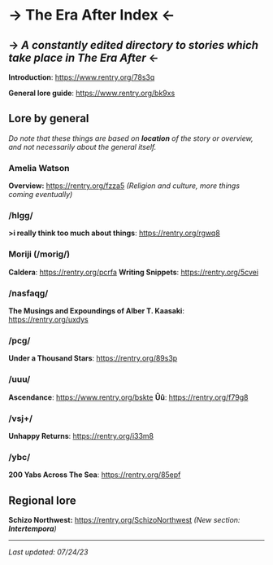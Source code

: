 # -> The Era After Index <-
-> *A constantly edited directory to stories which take place in The Era After* <-
---

**Introduction**: https://www.rentry.org/78s3q

**General lore guide**: https://www.rentry.org/bk9xs

## Lore by general

*Do note that these things are based on **location** of the story or overview, and not necessarily about the general itself.*

### Amelia Watson
**Overview:** https://rentry.org/fzza5 *(Religion and culture, more things coming eventually)*

### /hlgg/
**>i really think too much about things**: https://rentry.org/rgwq8

### Moriji (/morig/)
**Caldera**: https://rentry.org/pcrfa
**Writing Snippets**: https://rentry.org/5cvei

### /nasfaqg/
**The Musings and Expoundings of Alber T. Kaasaki**: https://rentry.org/uxdys

### /pcg/
**Under a Thousand Stars**: https://rentry.org/89s3p

### /uuu/
**Ascendance**: https://www.rentry.org/bskte
**Ûû**: https://rentry.org/f79g8

### /vsj+/
**Unhappy Returns**: https://rentry.org/i33m8

### /ybc/
**200 Yabs Across The Sea**: https://rentry.org/85epf

## Regional lore
**Schizo Northwest:** https://rentry.org/SchizoNorthwest *(New section: **Intertempora**)*
___
*Last updated: 07/24/23*